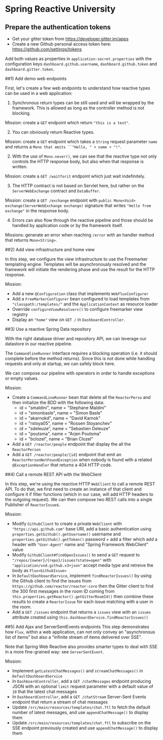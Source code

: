 # Spring Reactive University

## Prepare the authentication tokens

* Get your gitter token from https://developer.gitter.im/apps
* Create a new Github personal access token here: https://github.com/settings/tokens

Add both values as properties in `application-secret.properties` with the configuration
keys `dashboard.github.username`, `dashboard.github.token` and `dashboard.gitter.token`.

##1) Add demo web endpoints

First, let's create a few web endpoints to understand how reactive types
can be used in a web application:

1. Synchronous return types can be still used and will be wrapped by the
framework. This is allowed as long as the controller method is not
blocking.

Mission: create a `GET` endpoint which return `"this is a test"`.

2. You can obviously return Reactive types.

Mission: create a `GET` endpoint which takes a `String` request parameter
`name` and returns a `Mono that emits ``"Hello, " + name + "!"`.

2. With the use of `Mono.never()`, we can see that the reactive type not
only controls the HTTP response body, but also when that response is
written.

Mission: create a `GET /waitforit` endpoint which just wait indefinitely.

3. The HTTP contract is not based on Servlet here, but rather on the
`ServerWebExchange` contract and `DataBuffer`.

Mission: create a `GET /exchange` endpoint with `public Mono<Void> exchange(ServerWebExchange exchange)`
signature that writes `"Hello from exchange"` in the response body.

4. Errors can also flow through the reactive pipeline and those should
be handled by application code or by the framework itself.

Missions: generate an error when reaching `/error` with an handler method
that returns `Mono<String>`.

##2) Add view infrastructure and home view

In this step, we configure the view infrastructure to use the Freemarker
templating engine. Templates will be asynchronously resolved and the
framework will initiate the rendering phase and use the result for the
HTTP response.

Mission:
 - Add a new `@Configuration` class that implements `WebFluxConfigurer`
 - Add a `FreeMarkerConfigurer` bean configured to load templates from `"classpath:/templates/"` and the `ApplicationContext` as resource loader
 - Override `configureViewResolvers()` to configure freemarker view registry
 - Display an `"home"` view on `GET /` in `DashboardController`.

##3) Use a reactive Spring Data repository

With the right database driver and repository API, we can leverage our
datastore in our reactive pipeline.

The `CommandlineRunner` interface requires a blocking operation (i.e. it
should complete before the method returns). Since this is not done while
handling requests and only at startup, we can safely block here.

We can compose our pipeline with operators in order to handle exceptions
or empty values.

Mission:
 - Create a `CommandLineRunner` bean that delete all the `ReactorPerso` and then initialize the BDD with the following data:
   - id = "smaldini", name = "Stephane Maldini"
   - id = "simonbasle", name = "Simon Basle"
   - id = "akarnokd", name = "David Karnok"
   - id = "rstoya05", name = "Rossen Stoyanchev"
   - id = "sdeleuze", name = "Sebastien Deleuze"
   - id = "poutsma", name = "Arjen Poutsma"
   - id = "bclozel", name = "Brian Clozel"
 - Add a `GET /reactor/people` endpoint that display the all the `ReactorPerson`
 - Add a `GET /reactor/people/{id}` endpoint that emit an `ReactorPersonNotFoundException`
   when nobody is found with a related `@ExceptionHandler` that returns a 404 HTTP code.
 

##4) Call a remote REST API with the WebClient

In this step, we're using the reactive HTTP `WebClient` to call a remote
REST API. To do that, we first need to create an instance of that client
and configure it if filter functions (which in our case, will add HTTP
headers to the outgoing request). We can then compose two REST calls into a single Publisher of
`ReactorIssue`s.

Mission:
 - Modify `GithubClient` to create a private `WebClient` with `"https://api.github.com"`
 base URI, add a basic authentication using `properties.getGithub().getUsername()` username
  and `properties.getGithub().getToken()` password + add a filter which add a header with `"User-Agent"`
  name and "Spring Framework WebClient" value
 - Modify `GithubClient#findOpenIssues()` to send a `GET` request to `"/repos/{owner}/{repo}/issues?state=open"`
with `"application/vnd.github.v3+json"` accept media type and retreive the body as `Flux<GithubIssue>`
 - In `DefaultDashboardService`, implement `findReactorIssues()` by using the Github
client to find the issues from `https://github.com/reactor/reactor-core` then the Gitter
client to find the 300 first messages in the room ID coming from `this.properties.getReactor().getGitterRoomId()`
then combine these results to create a `ReactorIssue` for each issue matching with a user in the room.
- Add a `GET /issues` endpoint that returns a `issues` view with an `issues` attribute created using
`this.dashboardService.findReactorIssues()`


##5) Add Ajax and ServerSentEvents endpoints
This step demonstrates how `Flux`, within a web application, can not
only convey an "asynchronous list of items" but also a "infinite stream
of items delivered over SSE".

Note that Spring Web Reactive also provides smarter types to deal with
SSE in a more fine-grained way: see `ServerSentEvent`.

Mission:
 - Implement `getLatestChatMessages()` and `streamChatMessages()` in `DefaultDashboardService`
 - In `DashboardController`, add a `GET /chatMessages` endpoint producing JSON with an optional
  `limit` request parameter with a default value of `10` that the latest chat messages
 - In `DashboardController`, add a `GET /chatStream` Server-Sent Events endpoint that
  return a stream of chat messages
- Update `/src/main/resources/templates/chat.ftl` to fetch the default number of latest messages,
and use `appendChatMessage()` to display them
- Update `/src/main/resources/templates/chat.ftl` to subscribe on the SSE endpoint previously
created and use `appendChatMessage()` to display them
